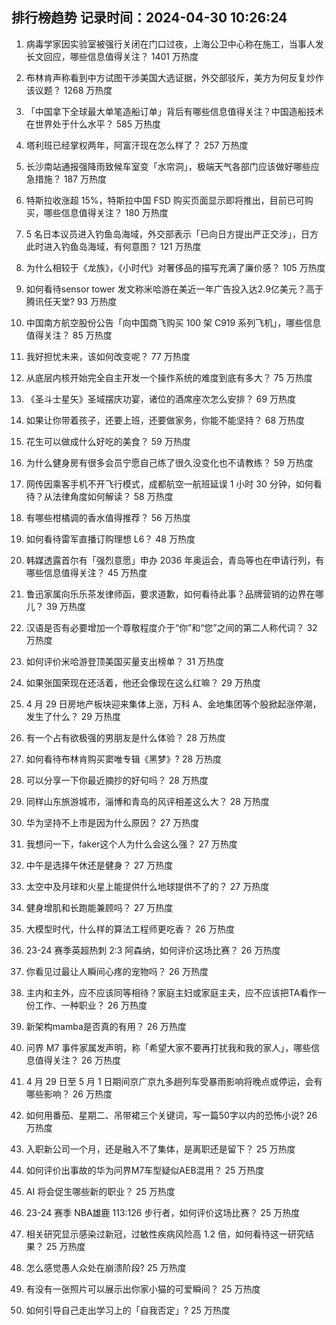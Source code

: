 
## 排行榜趋势 记录时间：2024-04-30 10:26:24
  
  1. 病毒学家因实验室被强行关闭在门口过夜，上海公卫中心称在施工，当事人发长文回应，哪些信息值得关注？ 1401 万热度
    
  2. 布林肯声称看到中方试图干涉美国大选证据，外交部驳斥，美方为何反复炒作该议题？ 1268 万热度
    
  3. 「中国拿下全球最大单笔造船订单」背后有哪些信息值得关注？中国造船技术在世界处于什么水平？ 585 万热度
    
  4. 塔利班已经掌权两年，阿富汗现在怎么样了？ 257 万热度
    
  5. 长沙南站通报强降雨致候车室变「水帘洞」，极端天气各部门应该做好哪些应急措施？ 187 万热度
    
  6. 特斯拉收涨超 15%，特斯拉中国 FSD 购买页面显示即将推出，目前已可购买，哪些信息值得关注？ 180 万热度
    
  7. 5 名日本议员进入钓鱼岛海域，外交部表示「已向日方提出严正交涉」，日方此时进入钓鱼岛海域，有何意图？ 121 万热度
    
  8. 为什么相较于《龙族》，《小时代》对奢侈品的描写充满了廉价感？ 105 万热度
    
  9. 如何看待sensor tower 发文称米哈游在美近一年广告投入达2.9亿美元？高于腾讯任天堂? 93 万热度
    
  10. 中国南方航空股份公告「向中国商飞购买 100 架 C919 系列飞机」，哪些信息值得关注？ 85 万热度
    
  11. 我好担忧未来，该如何改变呢？ 77 万热度
    
  12. 从底层内核开始完全自主开发一个操作系统的难度到底有多大？ 75 万热度
    
  13. 《圣斗士星矢》圣域摆庆功宴，诸位的酒席座次怎么安排？ 69 万热度
    
  14. 如果让你带着孩子，还要上班，还要做家务，你能不能坚持？ 68 万热度
    
  15. 花生可以做成什么好吃的美食？ 59 万热度
    
  16. 为什么健身房有很多会员宁愿自己练了很久没变化也不请教练？ 59 万热度
    
  17. 网传因乘客手机不开飞行模式，成都航空一航班延误 1 小时 30 分钟，如何看待？从法律角度如何解读？ 58 万热度
    
  18. 有哪些柑橘调的香水值得推荐？ 56 万热度
    
  19. 如何看待雷军直播订购理想 L6？ 48 万热度
    
  20. 韩媒透露首尔有「强烈意愿」申办 2036 年奥运会，青岛等也在申请行列，有哪些信息值得关注？ 45 万热度
    
  21. 鲁迅家属向乐乐茶发律师函，要求道歉，如何看待此事？品牌营销的边界在哪儿？ 39 万热度
    
  22. 汉语是否有必要增加一个尊敬程度介于“你”和“您”之间的第二人称代词？ 32 万热度
    
  23. 如何评价米哈游登顶美国买量支出榜单？ 31 万热度
    
  24. 如果张国荣现在还活着，他还会像现在这么红嘛？ 29 万热度
    
  25. 4 月 29 日房地产板块迎来集体上涨，万科 A、金地集团等个股掀起涨停潮，发生了什么？ 29 万热度
    
  26. 有一个占有欲极强的男朋友是什么体验？ 28 万热度
    
  27. 如何看待布林肯购买窦唯专辑《黑梦》? 28 万热度
    
  28. 可以分享一下你最近摘抄的好句吗？ 28 万热度
    
  29. 同样山东旅游城市，淄博和青岛的风评相差这么大？ 28 万热度
    
  30. 华为坚持不上市是因为什么原因？ 27 万热度
    
  31. 我想问一下，faker这个人为什么会这么强？ 27 万热度
    
  32. 中午是选择午休还是健身？ 27 万热度
    
  33. 太空中及月球和火星上能提供什么地球提供不了的？ 27 万热度
    
  34. 健身增肌和长跑能兼顾吗？ 27 万热度
    
  35. 大模型时代，什么样的算法工程师更吃香？ 26 万热度
    
  36. 23-24 赛季英超热刺 2:3 阿森纳，如何评价这场比赛？ 26 万热度
    
  37. 你看见过最让人瞬间心疼的宠物吗？ 26 万热度
    
  38. 主内和主外，应不应该同等相待？家庭主妇或家庭主夫，应不应该把TA看作一份工作、一种职业？ 26 万热度
    
  39. 新架构mamba是否真的有用？ 26 万热度
    
  40. 问界 M7 事件家属发声明，称「希望大家不要再打扰我和我的家人」，哪些信息值得关注？ 26 万热度
    
  41. 4 月 29 日至 5 月 1 日期间京广京九多趟列车受暴雨影响将晚点或停运，会有哪些影响？ 26 万热度
    
  42. 如何用番茄、星期二、吊带裙三个关键词，写一篇50字以内的恐怖小说? 26 万热度
    
  43. 入职新公司一个月，还是融入不了集体，是离职还是留下？ 25 万热度
    
  44. 如何评价出事故的华为问界M7车型疑似AEB混用？ 25 万热度
    
  45. AI 将会促生哪些新的职业？ 25 万热度
    
  46. 23-24 赛季 NBA雄鹿 113:126 步行者，如何评价这场比赛？ 25 万热度
    
  47. 相关研究显示感染过新冠，过敏性疾病风险高 1.2 倍，如何看待这一研究结果？ 25 万热度
    
  48. 怎么感觉愚人众处在崩溃阶段? 25 万热度
    
  49. 有没有一张照片可以展示出你家小猫的可爱瞬间？ 25 万热度
    
  50. 如何引导自己走出学习上的「自我否定」? 25 万热度
    